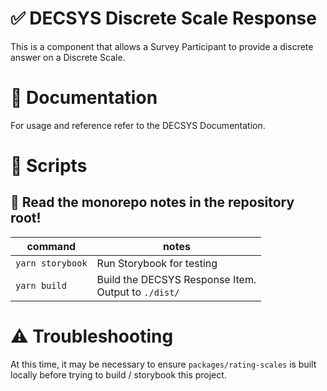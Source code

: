 # ✅ DECSYS Discrete Scale Response

This is a component that allows a Survey Participant to provide a discrete answer on a Discrete Scale.

# 📝 Documentation

For usage and reference refer to the DECSYS Documentation.

# 📜 Scripts

## 🚝 Read the monorepo notes in the repository root!

| command | notes |
|-|-|
| `yarn storybook` | Run Storybook for testing |
| `yarn build` | Build the DECSYS Response Item.<br>Output to `./dist/` |

# ⚠ Troubleshooting

At this time, it may be necessary to ensure `packages/rating-scales` is built locally before trying to build / storybook this project.
